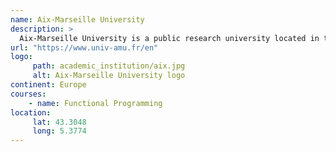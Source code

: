 ```yaml
---
name: Aix-Marseille University
description: >
  Aix-Marseille University is a public research university located in the region of Provence, southern France. 
url: "https://www.univ-amu.fr/en"
logo:
     path: academic_institution/aix.jpg
     alt: Aix-Marseille University logo
continent: Europe
courses:
    - name: Functional Programming   
location:
     lat: 43.3048
     long: 5.3774
---
```

